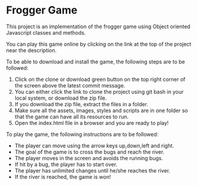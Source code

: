 # Frogger Game

This project is an implementation of the frogger game using Object oriented Javascript classes and methods.

You can play this game online by clicking on the link at the top of the project near the description.

To be able to download and install the game, the following steps are to be followed:
1. Click on the clone or download green button on the top right corner of the screen above the latest commit message.
2. You can either click the link to clone the project using git bash in your local system, or download the zip file.
3. If you download the zip file, extract the files in a folder.
4. Make sure all the assets, images, styles and scripts are in one folder so that the game can have all its resources to run.
5. Open the index.html file in a browser and you are ready to play! 

To play the game, the following instructions are to be followed:
* The player can move using the arrow keys up,down,left and right.
* The goal of the game is to cross the bugs and reach the river.
* The player moves in the screen and avoids the running bugs.
* If hit by a bug, the player has to start over.
* The player has unlimited changes until he/she reaches the river. 
* If the river is reached, the game is won!
